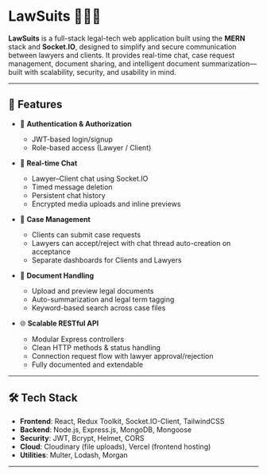 # LawSuits 🧑‍⚖️📄

**LawSuits** is a full-stack legal-tech web application built using the **MERN** stack and **Socket.IO**, designed to simplify and secure communication between lawyers and clients. It provides real-time chat, case request management, document sharing, and intelligent document summarization—built with scalability, security, and usability in mind.

---

## 🚀 Features

- 🔐 **Authentication & Authorization**
  - JWT-based login/signup
  - Role-based access (Lawyer / Client)

- 💬 **Real-time Chat**
  - Lawyer–Client chat using Socket.IO
  - Timed message deletion
  - Persistent chat history
  - Encrypted media uploads and inline previews

- 📁 **Case Management**
  - Clients can submit case requests
  - Lawyers can accept/reject with chat thread auto-creation on acceptance
  - Separate dashboards for Clients and Lawyers

- 📄 **Document Handling**
  - Upload and preview legal documents
  - Auto-summarization and legal term tagging
  - Keyword-based search across case files

- 🌐 **Scalable RESTful API**
  - Modular Express controllers
  - Clean HTTP methods & status handling
  - Connection request flow with lawyer approval/rejection
  - Fully documented and extendable

---

## 🛠️ Tech Stack

- **Frontend**: React, Redux Toolkit, Socket.IO-Client, TailwindCSS
- **Backend**: Node.js, Express.js, MongoDB, Mongoose
- **Security**: JWT, Bcrypt, Helmet, CORS
- **Cloud**: Cloudinary (file uploads), Vercel (frontend hosting)
- **Utilities**: Multer, Lodash, Morgan

---


